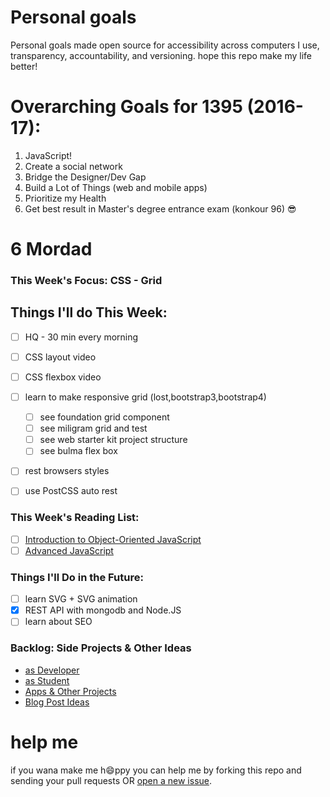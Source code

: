 # Personal goals
Personal goals made open source for accessibility across computers I use, transparency, accountability, and versioning. hope this repo make my life better!

# Overarching Goals for 1395 (2016-17):
1. JavaScript!
2. Create a social network
3. Bridge the Designer/Dev Gap
4. Build a Lot of Things (web and mobile apps)
5. Prioritize my Health
6. Get best result in Master's degree entrance exam  (konkour 96) 😎

# 6 Mordad

### This Week's Focus:  CSS - Grid

## Things I'll do This Week:

- [ ] HQ - 30 min every morning
- [ ] CSS layout video
- [ ] CSS flexbox video
- [ ] learn to make responsive grid (lost,bootstrap3,bootstrap4)
  - [ ] see foundation grid component
  - [ ] see miligram grid and test
  - [ ] see web starter kit project structure
  - [ ] see bulma flex box
- [ ] rest browsers styles
- [ ] use PostCSS auto rest


### This Week's Reading List:

- [ ] [Introduction to Object-Oriented JavaScript](https://developer.mozilla.org/en-US/docs/Web/JavaScript/Introduction_to_Object-Oriented_JavaScript)
- [ ] [Advanced JavaScript](https://msdn.microsoft.com/en-us/library/b9w25k6f(v=vs.94).aspx)

### Things I'll Do in the Future:
- [ ] learn SVG + SVG animation
- [x] REST API with mongodb and Node.JS
- [ ] learn about SEO

### Backlog: Side Projects & Other Ideas
- [as Developer](https://github.com/mmdsharifi/personal-goals/blob/master/asDveloper.md)
- [as Student](https://github.com/mmdsharifi/personal-goals/blob/master/asStudent.md)
- [Apps & Other Projects](https://github.com/mmdsharifi/personal-goals/blob/master/ideas-and-misc/app-ideas.md)
- [Blog Post Ideas](https://github.com/mmdsharifi/personal-goals/blob/master/ideas-and-misc/blog-ideas.md)


# help me
if you wana make me h:smile:ppy you can help me by forking this repo and sending your pull requests OR [open a new issue](https://github.com/mmdsharifi/personal-goals/issues/new).
